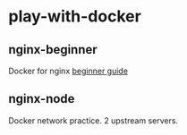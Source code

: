 # play-with-docker
## nginx-beginner
Docker for nginx [beginner guide](http://nginx.org/en/docs/beginners_guide.html)
## nginx-node
Docker network practice. 2 upstream servers.
